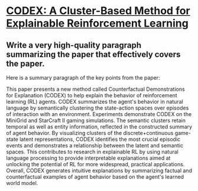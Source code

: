# [CODEX: A Cluster-Based Method for Explainable Reinforcement Learning](https://arxiv.org/abs/2312.04216)

## Write a very high-quality paragraph summarizing the paper that effectively covers the paper.

 Here is a summary paragraph of the key points from the paper:

This paper presents a new method called Counterfactual Demonstrations for Explanation (CODEX) to help explain the behavior of reinforcement learning (RL) agents. CODEX summarizes the agent's behavior in natural language by semantically clustering the state-action spaces over episodes of interaction with an environment. Experiments demonstrate CODEX on the MiniGrid and StarCraft II gaming simulations. The semantic clusters retain temporal as well as entity information, reflected in the constructed summary of agent behavior. By visualizing clusters of the discrete+continuous game-state latent representations, CODEX identifies the most crucial episodic events and demonstrates a relationship between the latent and semantic spaces. This contributes to research in explainable RL by using natural language processing to provide interpretable explanations aimed at unlocking the potential of RL for more widespread, practical applications. Overall, CODEX generates intuitive explanations by summarizing factual and counterfactual examples of agent behavior based on the agent's learned world model.
